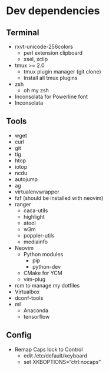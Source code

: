 # Dev dependencies
## Terminal
* rxvt-unicode-256colors
  * perl extension clipboard
  * xsel, xclip
* tmux >= 2.0
  * tmux plugin manager (git clone)
  * Install all tmux plugins
* zsh
  * oh my zsh
* Inconsolata for Powerline font
* Inconsolata
## Tools
* wget
* curl
* git
* tig
* htop
* iotop
* ncdu
* autojump
* ag
* virtualenvwrapper
* fzf (should be installed with neovim)
* ranger
  * caca-utils
  * highlight
  * atool
  * w3m
  * poppler-utils
  * mediainfo
* Neovim
  * Python modules
    * pip
    * python-dev
  * CMake for YCM
  * vim-plug
* rcm to manage my dotfiles
* Virtualbox
* dconf-tools
* ml
  * Anaconda
  * tensorflow
## Config
* Remap Caps lock to Control
  * edit /etc/default/keyboard
  * set XKBOPTIONS=“ctrl:nocaps”
